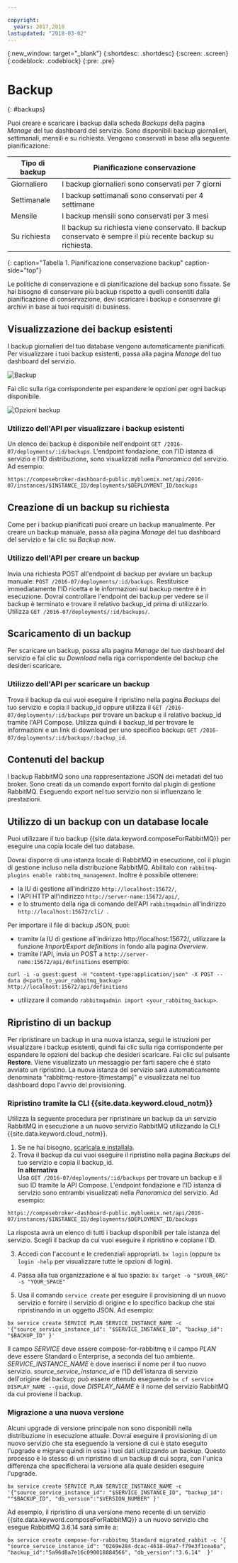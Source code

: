 ```yaml
---

copyright:
  years: 2017,2018
lastupdated: "2018-03-02"
---
```


{:new_window: target="_blank"}
{:shortdesc: .shortdesc}
{:screen: .screen}
{:codeblock: .codeblock}
{:pre: .pre}

# Backup
{: #backups}

Puoi creare e scaricare i backup dalla scheda _Backups_ della pagina _Manage_ del tuo dashboard del servizio. Sono disponibili backup giornalieri, settimanali, mensili e su richiesta. Vengono conservati in base alla seguente pianificazione:

Tipo di backup|Pianificazione conservazione
----------|-----------
Giornaliero|I backup giornalieri sono conservati per 7 giorni
Settimanale|I backup settimanali sono conservati per 4 settimane
Mensile|I backup mensili sono conservati per 3 mesi
Su richiesta|Il backup su richiesta viene conservato. Il backup conservato è sempre il più recente backup su richiesta.
{: caption="Tabella 1. Pianificazione conservazione backup" caption-side="top"}

Le politiche di conservazione e di pianificazione del backup sono fissate. Se hai bisogno di conservare più backup rispetto a quelli consentiti dalla pianificazione di conservazione, devi scaricare i backup e conservare gli archivi in base ai tuoi requisiti di business.

## Visualizzazione dei backup esistenti

I backup giornalieri del tuo database vengono automaticamente pianificati. Per visualizzare i tuoi backup esistenti, passa alla pagina *Manage* del tuo dashboard del servizio. 

  ![Backup](./images/rabbitmq-backups-show.png "Un elenco di backup nel dashboard del servizio")

Fai clic sulla riga corrispondente per espandere le opzioni per ogni backup disponibile.

  ![Opzioni backup](./images/rabbitmq-backups-options.png "Opzioni per il backup.") 

### Utilizzo dell'API per visualizzare i backup esistenti

Un elenco dei backup è disponibile nell'endpoint `GET /2016-07/deployments/:id/backups`. L'endpoint fondazione, con l'ID istanza di servizio e l'ID distribuzione, sono visualizzati nella _Panoramica_ del servizio. Ad esempio: 
``` 
https://composebroker-dashboard-public.mybluemix.net/api/2016-07/instances/$INSTANCE_ID/deployments/$DEPLOYMENT_ID/backups
```  

## Creazione di un backup su richiesta

Come per i backup pianificati puoi creare un backup manualmente. Per creare un backup manuale, passa alla pagina *Manage* del tuo dashboard del servizio e fai clic su *Backup now*.

### Utilizzo dell'API per creare un backup

Invia una richiesta POST all'endpoint di backup per avviare un backup manuale: `POST /2016-07/deployments/:id/backups`. Restituisce immediatamente l'ID ricetta e le informazioni sul backup mentre è in esecuzione. Dovrai controllare l'endpoint dei backup per vedere se il backup è terminato e trovare il relativo backup_id prima di utilizzarlo. Utilizza `GET /2016-07/deployments/:id/backups/`.

## Scaricamento di un backup

Per scaricare un backup, passa alla pagina *Manage* del tuo dashboard del servizio e fai clic su *Download* nella riga corrispondente del backup che desideri scaricare.

### Utilizzo dell'API per scaricare un backup

Trova il backup da cui vuoi eseguire il ripristino nella pagina _Backups_ del tuo servizio e copia il backup_id oppure utilizza il `GET /2016-07/deployments/:id/backups` per trovare un backup e il relativo backup_id tramite l'API Compose. Utilizza quindi il backup_id per trovare le informazioni e un link di download per uno specifico backup: `GET /2016-07/deployments/:id/backups/:backup_id`.

## Contenuti del backup

I backup RabbitMQ sono una rappresentazione JSON dei metadati del tuo broker. Sono creati da un comando export fornito dal plugin di gestione RabbitMQ. Eseguendo export nel tuo servizio non si influenzano le prestazioni.

## Utilizzo di un backup con un database locale

Puoi utilizzare il tuo backup {{site.data.keyword.composeForRabbitMQ}} per eseguire una copia locale del tuo database.

Dovrai disporre di una istanza locale di RabbitMQ in esecuzione, col il plugin di gestione incluso nella distribuzione RabbitMQ. Abilitalo con `rabbitmq-plugins enable rabbitmq_management`. Inoltre è possibile ottenere:

* la IU di gestione all'indirizzo `http://localhost:15672/`,
* l'API HTTP all'indirizzo `http://server-name:15672/api/`,
* e lo strumento della riga di comando dell'API `rabbitmqadmin` all'indirizzo `http://localhost:15672/cli/ `.

Per importare il file di backup JSON, puoi:

* tramite la IU di gestione all'indirizzo http://localhost:15672/, utilizzare la funzione _Import/Export definitions_ in fondo alla pagina _Overview_.
* tramite l'API, invia un POST a `http://server-name:15672/api/definitions` esempio:
```http
curl -i -u guest:guest -H "content-type:application/json" -X POST --data @<path_to_your_rabbitmq_backup> http://localhost:15672/api/definitions
```
* utilizzare il comando `rabbitmqadmin import <your_rabbitmq_backup>`.

## Ripristino di un backup

Per ripristinare un backup in una nuova istanza, segui le istruzioni per visualizzare i backup esistenti, quindi fai clic sulla riga corrispondente per espandere le opzioni del backup che desideri scaricare. Fai clic sul pulsante **Restore**. Viene visualizzato un messaggio per farti sapere che è stato avviato un ripristino. La nuova istanza del servizio sarà automaticamente denominata "rabbitmq-restore-[timestamp]" e visualizzata nel tuo dashboard dopo l'avvio del provisioning.

### Ripristino tramite la CLI {{site.data.keyword.cloud_notm}}

Utilizza la seguente procedura per ripristinare un backup da un servizio RabbitMQ in esecuzione a un nuovo servizio RabbitMQ utilizzando la CLI {{site.data.keyword.cloud_notm}}. 
1. Se ne hai bisogno, [scaricala e installala](https://console.bluemix.net/docs/cli/index.html#overview). 
2. Trova il backup da cui vuoi eseguire il ripristino nella pagina _Backups_ del tuo servizio e copia il backup_id.  
  **In alternativa**  
  Usa `GET /2016-07/deployments/:id/backups` per trovare un backup e il suo ID tramite la API Compose. L'endpoint fondazione e l'ID istanza di servizio sono entrambi visualizzati nella _Panoramica_ del servizio. Ad esempio: 
  ``` 
  https://composebroker-dashboard-public.mybluemix.net/api/2016-07/instances/$INSTANCE_ID/deployments/$DEPLOYMENT_ID/backups
  ```  
  La risposta avrà un elenco di tutti i backup disponibili per tale istanza del servizio. Scegli il backup da cui vuoi eseguire il ripristino e copiane l'ID.

3. Accedi con l'account e le credenziali appropriati. `bx login` (oppure `bx login -help` per visualizzare tutte le opzioni di login).

4. Passa alla tua organizzazione e al tuo spazio: `bx target -o "$YOUR_ORG" -s "YOUR_SPACE"`

5. Usa il comando `service create` per eseguire il provisioning di un nuovo servizio e fornire il servizio di origine e lo specifico backup che stai ripristinando in un oggetto JSON. Ad esempio:
``` 
bx service create SERVICE PLAN SERVICE_INSTANCE_NAME -c '{"source_service_instance_id": "$SERVICE_INSTANCE_ID", "backup_id": "$BACKUP_ID" }'
```
  Il campo _SERVICE_ deve essere compose-for-rabbitmq e il campo _PLAN_ deve essere Standard o Enterprise, a seconda del tuo ambiente. _SERVICE\_INSTANCE\_NAME_ è dove inserisci il nome per il tuo nuovo servizio. _source\_service\_instance\_id_ è l'ID dell'istanza di servizio dell'origine del backup; può essere ottenuto eseguendo `bx cf service DISPLAY_NAME --guid`, dove _DISPLAY\_NAME_ è il nome del servizio RabbitMQ da cui proviene il backup. 
  
  
### Migrazione a una nuova versione

Alcuni upgrade di versione principale non sono disponibili nella distribuzione in esecuzione attuale. Dovrai eseguire il provisioning di un nuovo servizio che sta eseguendo la versione di cui è stato eseguito l'upgrade e migrare quindi in essa i tuoi dati utilizzando un backup. Questo processo è lo stesso di un ripristino di un backup di cui sopra, con l'unica differenza che specificherai la versione alla quale desideri eseguire l'upgrade.

``` 
bx service create SERVICE PLAN SERVICE_INSTANCE_NAME -c '{"source_service_instance_id": "$SERVICE_INSTANCE_ID", "backup_id": ""$BACKUP_ID", "db_version":"$VERSION_NUMBER" }'
```

Ad esempio, il ripristino di una versione meno recente di un servizio {{site.data.keyword.composeForRabbitMQ}} a un nuovo servizio che esegue RabbitMQ 3.6.14 sarà simile a:
```
bx service create compose-for-rabbitmq Standard migrated_rabbit -c '{ "source_service_instance_id": "0269e284-dcac-4618-89a7-f79e3f1cea6a", "backup_id":"5a96d8a7e16c090018884566", "db_version":"3.6.14"  }'

